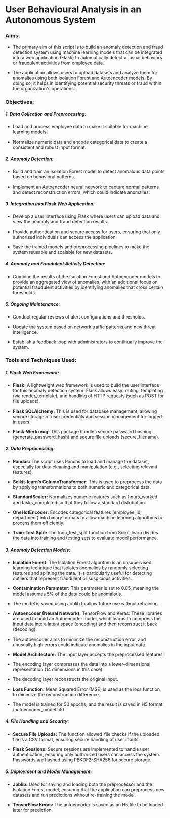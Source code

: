 # **User Behavioural Analysis in an Autonomous System**

### **Aims:**

  - The primary aim of this script is to build an anomaly detection and fraud detection system using machine learning models that can be integrated into a web application (Flask) to automatically detect unusual behaviors or fraudulent activities from employee data. 

  - The application allows users to upload datasets and analyze them for anomalies using both Isolation Forest and Autoencoder models. By doing so, it helps in identifying potential security threats or fraud within the organization's operations.

### **Objectives:**

##### **1. Data Collection and Preprocessing:**
   
  - Load and process employee data to make it suitable for machine learning models.
    
  - Normalize numeric data and encode categorical data to create a consistent and robust input format.

##### **2. Anomaly Detection:**

  - Build and train an Isolation Forest model to detect anomalous data points based on behavioral patterns.
  
  - Implement an Autoencoder neural network to capture normal patterns and detect reconstruction errors, which could indicate anomalies.

##### **3. Integration into Flask Web Application:**

  - Develop a user interface using Flask where users can upload data and view the anomaly and fraud detection results.
    
  - Provide authentication and secure access for users, ensuring that only authorized individuals can access the application.
  
  - Save the trained models and preprocessing pipelines to make the system reusable and scalable for new datasets.

##### **4. Anomaly and Fraudulent Activity Detection:**
 
  - Combine the results of the Isolation Forest and Autoencoder models to provide an aggregated view of anomalies, with an additional focus on potential fraudulent activities by identifying anomalies that cross certain thresholds.

##### **5. Ongoing Maintenance:**

  - Conduct regular reviews of alert configurations and thresholds.
  
  - Update the system based on network traffic patterns and new threat intelligence.
  
  - Establish a feedback loop with administrators to continually improve the system.

### **Tools and Techniques Used:**

##### **1. Flask Web Framework:**

- **Flask:** A lightweight web framework is used to build the user interface for this anomaly detection system. Flask allows easy routing, templating (via render_template), and handling of HTTP requests (such as POST for file uploads).

- **Flask SQLAlchemy:** This is used for database management, allowing secure storage of user credentials and session management for logged-in users.

- **Flask-Werkzeug:** This package handles secure password hashing (generate_password_hash) and secure file uploads (secure_filename).

##### **2. Data Preprocessing:**

- **Pandas:** The script uses Pandas to load and manage the dataset, especially for data cleaning and manipulation (e.g., selecting relevant features).

- **Scikit-learn’s ColumnTransformer:** This is used to preprocess the data by applying transformations to both numeric and categorical data.

- **StandardScaler:** Normalizes numeric features such as hours_worked and tasks_completed so that they follow a standard distribution.

- **OneHotEncoder:** Encodes categorical features (employee_id, department) into binary formats to allow machine learning algorithms to process them efficiently.

- **Train-Test Split:** The train_test_split function from Scikit-learn divides the data into training and testing sets to evaluate model performance.

##### **3. Anomaly Detection Models:**

- **Isolation Forest:** The Isolation Forest algorithm is an unsupervised learning technique that isolates anomalies by randomly selecting features and splitting the data. It is particularly useful for detecting outliers that represent fraudulent or suspicious activities.

- **Contamination Parameter:** This parameter is set to 0.05, meaning the model assumes 5% of the data could be anomalous.

- The model is saved using Joblib to allow future use without retraining.

- **Autoencoder (Neural Network):** TensorFlow and Keras: These libraries are used to build an Autoencoder model, which learns to compress the input data into a latent space (encoding) and then reconstruct it back (decoding).

- The autoencoder aims to minimize the reconstruction error, and unusually high errors could indicate anomalies in the input data.

- **Model Architecture:** The input layer accepts the preprocessed features.

- The encoding layer compresses the data into a lower-dimensional representation (14 dimensions in this case).

- The decoding layer reconstructs the original input.

- **Loss Function:** Mean Squared Error (MSE) is used as the loss function to minimize the reconstruction difference.

- The model is trained for 50 epochs, and the result is saved in H5 format (autoencoder_model.h5).

##### **4. File Handling and Security:**

- **Secure File Uploads:** The function allowed_file checks if the uploaded file is a CSV format, ensuring secure handling of user inputs.

- **Flask Sessions:** Secure sessions are implemented to handle user authentication, ensuring only authorized users can access the system. Passwords are hashed using PBKDF2-SHA256 for secure storage.
  
##### **5. Deployment and Model Management:**

- **Joblib:** Used for saving and loading both the preprocessor and the Isolation Forest model, ensuring that the application can preprocess new datasets and run predictions without re-training the model.

- **TensorFlow Keras:** The autoencoder is saved as an H5 file to be loaded later for prediction.

